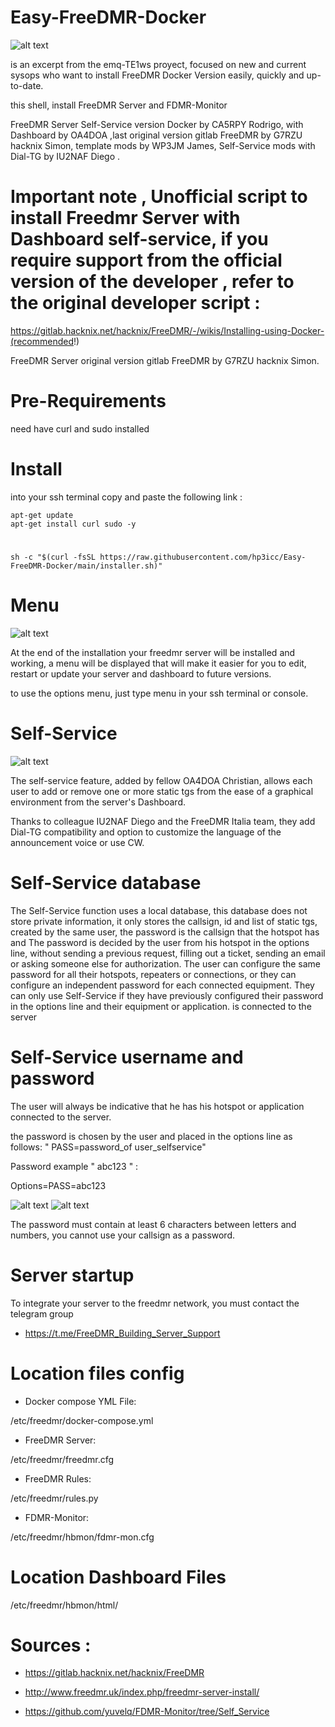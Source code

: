 # Easy-FreeDMR-Docker  

 ![alt text](https://raw.githubusercontent.com/hp3icc/Easy-FreeDMR-Docker/main/Easy-FreeDMR-Docker.png)

is an excerpt from the emq-TE1ws proyect, focused on new and current sysops who want to install FreeDMR Docker Version easily, quickly and up-to-date.

this shell, install FreeDMR Server and FDMR-Monitor

FreeDMR Server Self-Service version Docker by CA5RPY Rodrigo, with Dashboard by OA4DOA ,last original version gitlab FreeDMR by G7RZU hacknix Simon, template mods by WP3JM James, Self-Service mods with Dial-TG by IU2NAF Diego .

#
# Important note , Unofficial script to install Freedmr Server with Dashboard self-service, if you require support from the official version of the developer , refer to the original developer script :

https://gitlab.hacknix.net/hacknix/FreeDMR/-/wikis/Installing-using-Docker-(recommended!)

FreeDMR Server original version gitlab FreeDMR by G7RZU hacknix Simon.

#

# Pre-Requirements

need have curl and sudo installed

#

# Install

into your ssh terminal copy and paste the following link :

    apt-get update
    apt-get install curl sudo -y
#
    sh -c "$(curl -fsSL https://raw.githubusercontent.com/hp3icc/Easy-FreeDMR-Docker/main/installer.sh)"
               
             
 #            
  
 # Menu
 
 ![alt text](https://raw.githubusercontent.com/hp3icc/Easy-FreeDMR-Docker/main/menu.png)
 
  At the end of the installation your freedmr server will be installed and working, a menu will be displayed that will make it easier for you to edit, restart or update your server and dashboard to future versions.
  
  to use the options menu, just type menu in your ssh terminal or console.
  
 #
 
 # Self-Service
 
 ![alt text](https://raw.githubusercontent.com/hp3icc/Easy-FreeDMR-Docker/main/self-service-docker.jpg)
 
 The self-service feature, added by fellow OA4DOA Christian, allows each user to add or remove one or more static tgs from the ease of a graphical environment from the server's Dashboard. 
 
 Thanks to colleague IU2NAF Diego and the FreeDMR Italia team, they add Dial-TG compatibility and option to customize the language of the announcement voice or use CW.
 
 # Self-Service database

 The Self-Service function uses a local database, this database does not store private information, it only stores the callsign, id and list of static tgs, created by the same user, the password is the callsign that the hotspot has and The password is decided by the user from his hotspot in the options line, without sending a previous request, filling out a ticket, sending an email or asking someone else for authorization. The user can configure the same password for all their hotspots, repeaters or connections, or they can configure an independent password for each connected equipment. They can only use Self-Service if they have previously configured their password in the options line and their equipment or application. is connected to the server
 
 #
 
 # Self-Service username and password
 
 The user will always be indicative that he has his hotspot or application connected to the server. 

the password is chosen by the user and placed in the options line as follows: " PASS=password_of user_selfservice"

Password example " abc123 " :

Options=PASS=abc123
 
 ![alt text](https://raw.githubusercontent.com/hp3icc/Easy-FreeDMR-Docker/main/pistar.png) ![alt text](https://raw.githubusercontent.com/hp3icc/Easy-FreeDMR-Docker/main/pistar.png)
 
 The password must contain at least 6 characters between letters and numbers, you cannot use your callsign as a password.
 
#

# Server startup

To integrate your server to the freedmr network, you must contact the telegram group

 * https://t.me/FreeDMR_Building_Server_Support
        
 #
 
 # Location files config
 
  * Docker compose YML File:
 
  /etc/freedmr/docker-compose.yml
  
  * FreeDMR Server:  
   
  /etc/freedmr/freedmr.cfg  
   
  * FreeDMR Rules: 
   
  /etc/freedmr/rules.py  
   
  * FDMR-Monitor: 
   
   /etc/freedmr/hbmon/fdmr-mon.cfg
   
   
 #
  
 # Location Dashboard Files
 
 /etc/freedmr/hbmon/html/

#

 # Sources :
 
 * https://gitlab.hacknix.net/hacknix/FreeDMR
 
 * http://www.freedmr.uk/index.php/freedmr-server-install/
 
 * https://github.com/yuvelq/FDMR-Monitor/tree/Self_Service
  
 


